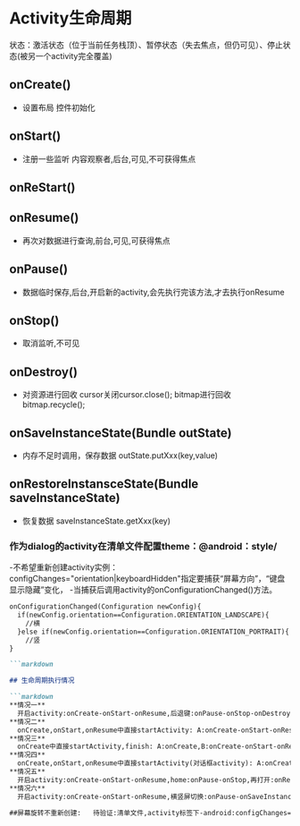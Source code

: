 # Activity生命周期

状态：激活状态（位于当前任务栈顶）、暂停状态（失去焦点，但仍可见）、停止状态(被另一个activity完全覆盖)
## onCreate()
- 设置布局 控件初始化
## onStart()
- 注册一些监听 内容观察者,后台,可见,不可获得焦点
## onReStart()
## onResume()
- 再次对数据进行查询,前台,可见,可获得焦点

## onPause()
- 数据临时保存,后台,开启新的activity,会先执行完该方法,才去执行onResume

## onStop()
- 取消监听,不可见

## onDestroy()
- 对资源进行回收 cursor关闭cursor.close();   bitmap进行回收 bitmap.recycle();
## onSaveInstanceState(Bundle outState)
- 内存不足时调用，保存数据  outState.putXxx(key,value)
## onRestoreInstansceState(Bundle saveInstanceState) 
- 恢复数据  saveInstanceState.getXxx(key)



### 作为dialog的activity在清单文件配置theme：@android：style/

-不希望重新创建activity实例：configChanges="orientation|keyboardHidden"指定要捕获“屏幕方向”，“键盘显示隐藏”变化，
-当捕获后调用activity的onConfigurationChanged()方法。
```markdown
onConfigurationChanged(Configuration newConfig){
  if(newConfig.orientation==Configuration.ORIENTATION_LANDSCAPE){
    //横
  }else if(newConfig.orientation==Configuration.ORIENTATION_PORTRAIT){
    //竖
}

```markdown

## 生命周期执行情况

```markdown
**情况一**
  开启activity:onCreate-onStart-onResume,后退键:onPause-onStop-onDestroy,再打开:onCreate-onStart-onResume,后退键:onPause-onStop-onDestroy
**情况二**
  onCreate,onStart,onResume中直接startActivity: A:onCreate-onStart-onResume-onPause,B:onCreate-onStart-onResume,A:onStop.后退键:B:onPause,A:onRestart-onStart-onResume-onPause,B:onCreate-onStart-onResume,B:onStop-onDestroy,A:onStop
**情况三**
  onCreate中直接startActivity,finish: A:onCreate,B:onCreate-onStart-onResume,A:onDestroy后退键:B:onPause-onStop-onDestroy
**情况四**
  onCreate,onStart,onResume中直接startActivity(对话框activity): A:onCreate-onStart-onResume-onPause,B:onCreate-onStart-onResume.后退键:B:onPause,A:onResume,B:onStop-onDestroy
**情况五**
  开启activity:onCreate-onStart-onResume,home:onPause-onStop,再打开:onRestart-onStart-onResume,后退键:onPause-onStop-onDestroy
**情况六**
  开启activity:onCreate-onStart-onResume,横竖屏切换:onPause-onSaveInstanceState(activity异常终止才调用)-onStop-onDestroy-onCreate-onStart-onResume,后退键:onPause-onStop-onDestroy

##屏幕旋转不重新创建:   待验证:清单文件,activity标签下-android:configChanges="orientation"

